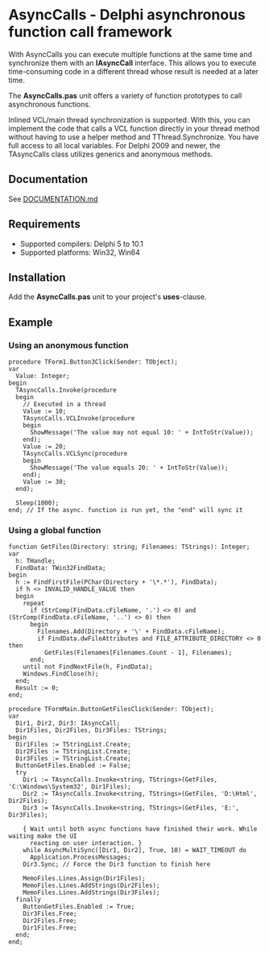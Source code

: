 # AsyncCalls - Delphi asynchronous function call framework

With AsyncCalls you can execute multiple functions at the same time and synchronize them
with an **IAsyncCall** interface. This allows you to execute time-consuming code in a
different thread whose result is needed at a later time.

The **AsyncCalls.pas** unit offers a variety of function prototypes to call asynchronous
functions.

Inlined VCL/main thread synchronization is supported. With this, you can implement the code that
calls a VCL function directly in your thread method without having to use a helper method and
TThread.Synchronize. You have full access to all local variables.
For Delphi 2009 and newer, the TAsyncCalls class utilizes generics and anonymous methods.

## Documentation

See [DOCUMENTATION.md](DOCUMENTATION.md)


## Requirements

* Supported compilers: Delphi 5 to 10.1
* Supported platforms: Win32, Win64


## Installation

Add the **AsyncCalls.pas** unit to your project's **uses**-clause.


## Example

### Using an anonymous function
```delphi
procedure TForm1.Button3Click(Sender: TObject);
var
  Value: Integer;
begin
  TAsyncCalls.Invoke(procedure
  begin
    // Executed in a thread
    Value := 10;
    TAsyncCalls.VCLInvoke(procedure
    begin
      ShowMessage('The value may not equal 10: ' + IntToStr(Value));
    end);
    Value := 20;
    TAsyncCalls.VCLSync(procedure
    begin
      ShowMessage('The value equals 20: ' + IntToStr(Value));
    end);
    Value := 30;
  end);

  Sleep(1000);
end; // If the async. function is run yet, the "end" will sync it
```

### Using a global function
```delphi
function GetFiles(Directory: string; Filenames: TStrings): Integer;
var
  h: THandle;
  FindData: TWin32FindData;
begin
  h := FindFirstFile(PChar(Directory + '\*.*'), FindData);
  if h <> INVALID_HANDLE_VALUE then
  begin
    repeat
      if (StrComp(FindData.cFileName, '.') <> 0) and (StrComp(FindData.cFileName, '..') <> 0) then
      begin
        Filenames.Add(Directory + '\' + FindData.cFileName);
        if FindData.dwFileAttributes and FILE_ATTRIBUTE_DIRECTORY <> 0 then
          GetFiles(Filenames[Filenames.Count - 1], Filenames);
      end;
    until not FindNextFile(h, FindData);
    Windows.FindClose(h);
  end;
  Result := 0;
end;

procedure TFormMain.ButtonGetFilesClick(Sender: TObject);
var
  Dir1, Dir2, Dir3: IAsyncCall;
  Dir1Files, Dir2Files, Dir3Files: TStrings;
begin
  Dir1Files := TStringList.Create;
  Dir2Files := TStringList.Create;
  Dir3Files := TStringList.Create;
  ButtonGetFiles.Enabled := False;
  try
    Dir1 := TAsyncCalls.Invoke<string, TStrings>(GetFiles, 'C:\Windows\System32', Dir1Files);
    Dir2 := TAsyncCalls.Invoke<string, TStrings>(GetFiles, 'D:\Html', Dir2Files);
    Dir3 := TAsyncCalls.Invoke<string, TStrings>(GetFiles, 'E:', Dir3Files);

    { Wait until both async functions have finished their work. While waiting make the UI
	  reacting on user interaction. }
    while AsyncMultiSync([Dir1, Dir2], True, 10) = WAIT_TIMEOUT do
      Application.ProcessMessages;
    Dir3.Sync; // Force the Dir3 function to finish here

    MemoFiles.Lines.Assign(Dir1Files);
    MemoFiles.Lines.AddStrings(Dir2Files);
    MemoFiles.Lines.AddStrings(Dir3Files);
  finally
    ButtonGetFiles.Enabled := True;
    Dir3Files.Free;
    Dir2Files.Free;
    Dir1Files.Free;
  end;
end;
```

